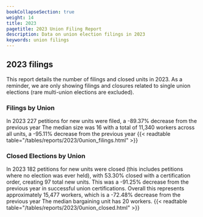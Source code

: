 ```yaml
---
bookCollapseSection: true
weight: 14
title: 2023
pagetitle: 2023 Union Filing Report
description: Data on union election filings in 2023
keywords: union filings
---
```


## 2023 filings

This report details the number of filings and closed units in 2023. As a reminder, we are only showing filings and closures related to single union elections (rare multi-union elections are excluded).

### Filings by Union
In 2023 227 petitions for new units were filed, a -89.37% decrease from the previous year The median size was 16 with a total of 11,340 workers across all units, a -95.11% decrease from the previous year
{{< readtable table="/tables/reports/2023/0union_filings.html" >}}

### Closed Elections by Union
In 2023 182 petitions for new units were closed (this includes petitions where no election was ever held), with 53.30% closed with a certification order, creating 97 total new units. This was a -91.25% decrease from the previous year in successful union certifications. Overall this represents approximately 15,477 workers, which is a -72.48% decrease from the previous year The median bargaining unit has 20 workers.
{{< readtable table="/tables/reports/2023/0union_closed.html" >}}
